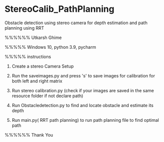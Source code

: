 # StereoCalib_PathPlanning
Obstacle detection using stereo camera for depth estimation and path planning using RRT

%%%%%% Utkarsh Ghime

%%%%% Windows 10, python 3.9, pycharm

%%%%% instructions
1) Create a stereo Camera Setup
2) Run the saveimages.py and press 's' to save images for calibration for both left and right matrix

3) Run stereo calibration.py (check if your images are saved in the same resource folder if not declare path)

4) Run Obstacledetection.py to find and locate obstacle and estimate its depth

5) Run main.py( RRT path planning) to run path planning file to find optimal path


%%%%%%
Thank You
